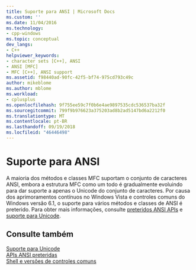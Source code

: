 ```yaml
---
title: Suporte para ANSI | Microsoft Docs
ms.custom: ''
ms.date: 11/04/2016
ms.technology:
- cpp-windows
ms.topic: conceptual
dev_langs:
- C++
helpviewer_keywords:
- character sets [C++], ANSI
- ANSI [MFC]
- MFC [C++], ANSI support
ms.assetid: f98440ad-90fc-42f5-bf74-975cd793c49c
author: mikeblome
ms.author: mblome
ms.workload:
- cplusplus
ms.openlocfilehash: 9f755ee59c7f0b6e4ae9897535cdc536537ba32f
ms.sourcegitcommit: 799f9b976623a375203ad8b2ad5147bd6a2212f0
ms.translationtype: MT
ms.contentlocale: pt-BR
ms.lasthandoff: 09/19/2018
ms.locfileid: "46446498"
---
```

# <a name="support-for-ansi"></a>Suporte para ANSI

A maioria dos métodos e classes MFC suportam o conjunto de caracteres ANSI, embora a estrutura MFC como um todo é gradualmente evoluindo para dar suporte a apenas o Unicode do conjunto de caracteres. Por causa dos aprimoramentos contínuos no Windows Vista e controles comuns do Windows versão 6.1, o suporte para vários métodos e classes de ANSI é preterido.  Para obter mais informações, consulte [preteridos ANSI APIs](../mfc/deprecated-ansi-apis.md) e [suporte para Unicode](../text/support-for-unicode.md).

## <a name="see-also"></a>Consulte também

[Suporte para Unicode](../text/support-for-unicode.md)<br/>
[APIs ANSI preteridas](../mfc/deprecated-ansi-apis.md)<br/>
[Shell e versões de controles comuns](https://msdn.microsoft.com/library/windows/desktop/bb776779)